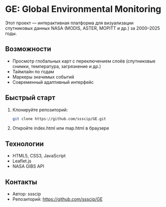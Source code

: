 # GE: Global Environmental Monitoring

Этот проект — интерактивная платформа для визуализации спутниковых данных NASA (MODIS, ASTER, MOPITT и др.) за 2000–2025 годы.

## Возможности
- Просмотр глобальных карт с переключением слоёв (спутниковые снимки, температура, загрязнение и др.)
- Таймлайн по годам
- Маркеры значимых событий
- Современный адаптивный интерфейс

## Быстрый старт
1. Клонируйте репозиторий:
   ```sh
   git clone https://github.com/ssscip/GE.git
   ```
2. Откройте index.html или map.html в браузере

## Технологии
- HTML5, CSS3, JavaScript
- Leaflet.js
- NASA GIBS API

## Контакты
- Автор: ssscip
- Репозиторий: https://github.com/ssscip/GE
